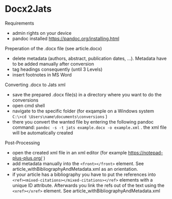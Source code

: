 # Docx2Jats

Requirements
- admin rights on your device
- pandoc installed https://pandoc.org/installing.html

Preperation of the .docx file (see article.docx)
- delete metadata (authors, abstract, publication dates, ...). Metadata have to be added manually after conversion
- tag headings consequently (until 3 Levels)
- insert footnotes in MS Word

Converting .docx to Jats xml
- save the prepared .docx file(s) in a directory where you want to do the conversions
- open cmd shell
- navigate to the specific folder (for exqample on a Windows system `C:\>cd \Users\name\documents\conversions` )
- there you convert the wanted file by entering the following pandoc command: `pandoc -s -t jats example.docx -o example.xml` . the xml file will be automatically created

Post-Processing
- open the created xml file in an xml editor (for example https://notepad-plus-plus.org/ )
- add metadata manually into the `<front></front>` element. See article_withBibliographyAndMetadata.xml as an orientation. 
- if your article has a bibliography you have to put the references into `<ref><mixed-citations></mixed-citations></ref>` elements with a unique ID attribute. Afterwards you link the refs out of the text using the `<xref></xref>` element. See article_withBibliographyAndMetadata.xml


